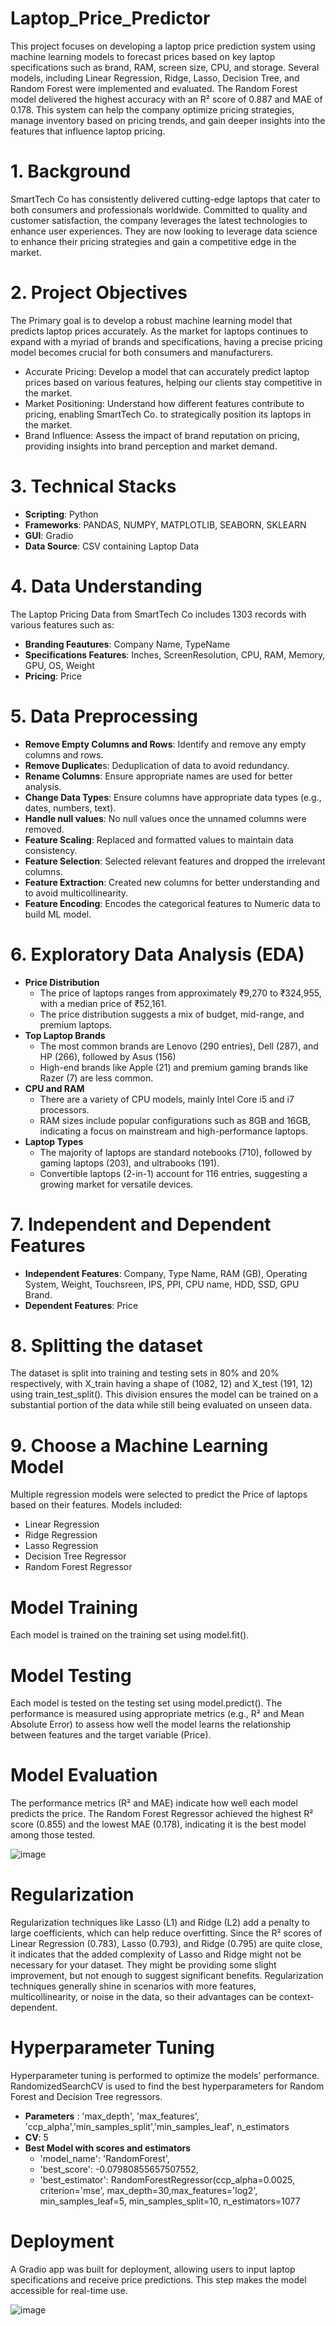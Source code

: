 # Laptop_Price_Predictor
This project focuses on developing a laptop price prediction system using machine learning models to forecast prices based on key laptop specifications such as brand, RAM, screen size, CPU, and storage. Several models, including Linear Regression, Ridge, Lasso, Decision Tree, and Random Forest were implemented and evaluated. The Random Forest model delivered the highest accuracy with an R² score of 0.887 and MAE of 0.178.
This system can help the company optimize pricing strategies, manage inventory based on pricing trends, and gain deeper insights into the features that influence laptop pricing.

# 1. Background
SmartTech Co has consistently delivered cutting-edge laptops that cater to both consumers and professionals worldwide. Committed to quality and customer satisfaction, the company leverages the latest technologies to enhance user experiences. They are now looking to leverage data science to enhance their pricing strategies and gain a competitive edge in the market.

# 2. Project Objectives
The Primary goal is to develop a robust machine learning model that predicts laptop prices accurately. As the market for laptops continues to expand with a myriad of brands and specifications, having a precise pricing model becomes crucial for both consumers and manufacturers.
- Accurate Pricing: Develop a model that can accurately predict laptop prices based on various features, helping our clients stay competitive in the market.
- Market Positioning: Understand how different features contribute to pricing, enabling SmartTech Co. to strategically position its laptops in the market.
- Brand Influence: Assess the impact of brand reputation on pricing, providing insights into brand perception and market demand.


# 3. Technical Stacks
- **Scripting**: Python
- **Frameworks**: PANDAS, NUMPY, MATPLOTLIB, SEABORN, SKLEARN
- **GUI**: Gradio
- **Data Source**: CSV containing Laptop Data

# 4. Data Understanding
The Laptop Pricing Data from SmartTech Co includes 1303 records with various features such as:
- **Branding Feautures**: Company Name, TypeName
- **Specifications Features**: Inches, ScreenResolution, CPU, RAM, Memory, GPU, OS, Weight
- **Pricing**: Price

# 5. Data Preprocessing
- **Remove Empty Columns and Rows**: Identify and remove any empty columns and rows.
- **Remove Duplicate**s: Deduplication of data to avoid redundancy.
- **Rename Columns**: Ensure appropriate names are used for better analysis.
- **Change Data Types**: Ensure columns have appropriate data types (e.g., dates, numbers, text).
- **Handle null values**: No null values once the unnamed columns were removed.
- **Feature Scaling**: Replaced and formatted values to maintain data consistency.
- **Feature Selection**: Selected relevant features and dropped the irrelevant columns.
- **Feature Extraction**: Created new columns for better understanding and to avoid multicollinearity.
- **Feature Encoding**: Encodes the categorical features to Numeric data to build ML model.

# 6. Exploratory Data Analysis (EDA)
- **Price Distribution**
  - The price of laptops ranges from approximately ₹9,270 to ₹324,955, with a median price of ₹52,161.
  - The price distribution suggests a mix of budget, mid-range, and premium laptops.
- **Top Laptop Brands**
  - The most common brands are Lenovo (290 entries), Dell (287), and HP (266), followed by Asus (156) 
  - High-end brands like Apple (21) and premium gaming brands like Razer (7) are less common.
- **CPU and RAM**
  - There are a variety of CPU models, mainly Intel Core i5 and i7 processors.
  - RAM sizes include popular configurations such as 8GB and 16GB, indicating a focus on mainstream and high-performance laptops.
- **Laptop Types**
  - The majority of laptops are standard notebooks (710), followed by gaming laptops (203), and ultrabooks (191).
  - Convertible laptops (2-in-1) account for 116 entries, suggesting a growing market for versatile devices.

# 7. Independent and Dependent Features
- **Independent Features**: Company, Type Name, RAM (GB), Operating System, Weight, Touchsreen, IPS, PPI, CPU name, HDD, SSD, GPU Brand.
- **Dependent Features**: Price

# 8. Splitting the dataset
The dataset is split into training and testing sets in 80% and 20% respectively, with X_train having a shape of (1082, 12) and X_test (191, 12) using train_test_split(). This division ensures the model can be trained on a substantial portion of the data while still being evaluated on unseen data.

# 9. Choose a Machine Learning Model
Multiple regression models were selected to predict the Price of laptops based on their features. Models included:
- Linear Regression
- Ridge Regression
- Lasso Regression
- Decision Tree Regressor
- Random Forest Regressor

# Model Training
Each model is trained on the training set using model.fit().

# Model Testing
Each model is tested on the testing set using model.predict(). The performance is measured using appropriate metrics (e.g., R² and Mean Absolute Error) to assess how well the model learns the relationship between features and the target variable (Price).

# Model Evaluation
The performance metrics (R² and MAE) indicate how well each model predicts the price. The Random Forest Regressor achieved the highest R² score (0.855) and the lowest MAE (0.178), indicating it is the best model among those tested.

![image](https://github.com/user-attachments/assets/90f3a52b-a58c-4cf4-8c2b-567f4d244248)

# Regularization
Regularization techniques like Lasso (L1) and Ridge (L2) add a penalty to large coefficients, which can help reduce overfitting. Since the R² scores of Linear Regression (0.783), Lasso (0.793), and Ridge (0.795) are quite close, it indicates that the added complexity of Lasso and Ridge might not be necessary for your dataset. They might be providing some slight improvement, but not enough to suggest significant benefits. Regularization techniques generally shine in scenarios with more features, multicollinearity, or noise in the data, so their advantages can be context-dependent.

# Hyperparameter Tuning
Hyperparameter tuning is performed to optimize the models' performance. RandomizedSearchCV is used to find the best hyperparameters for Random Forest and Decision Tree regressors.
- **Parameters** : 'max_depth', 'max_features', 'ccp_alpha','min_samples_split','min_samples_leaf', n_estimators
- **CV**: 5
- **Best Model with scores and estimators**
  - 'model_name': 'RandomForest',
  - 'best_score': -0.07980855657507552,
  - 'best_estimator': RandomForestRegressor(ccp_alpha=0.0025, criterion='mse', max_depth=30,max_features='log2', min_samples_leaf=5, min_samples_split=10, n_estimators=1077

# Deployment
A Gradio app was built for deployment, allowing users to input laptop specifications and receive price predictions. This step makes the model accessible for real-time use.

![image](https://github.com/user-attachments/assets/8dcdb8da-6f9d-46fb-a3c0-6c1aa427c9df)

